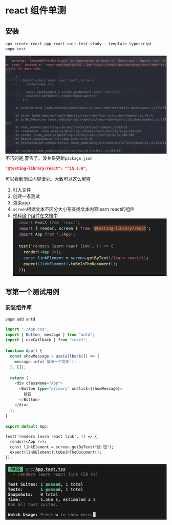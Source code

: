 # react 组件单测

## 安装

```
npx create-react-app react-unit-test-study --template typescript
pnpm test
```

![alt text](image.png) 不巧的是,警告了。没关系更新`package.json`

```package.json
"@testing-library/react": "^15.0.6",
```

可以看到测试内容很少。大致可以这么解释

1. 引入文件
2. 创建一条测试
3. 渲染app
4. `screen`根据文本不区分大小写查找文本内容learn react的组件
5. 预料这个组件在文档中 ![alt text](image-1.png)

## 写第一个测试用例

### 安装组件库

```bash
pnpm add antd
```

```app.ts
import "./App.css";
import { Button, message } from "antd";
import { useCallback } from "react";

function App() {
  const showMessage = useCallback(() => {
    message.info(`展示一个提示`);
  }, []);

  return (
    <div className="App">
      <Button type="primary" onClick={showMessage}>
        按钮
      </Button>
    </div>
  );
}

export default App;
```

```App.test.tsx
test('renders learn react link', () => {
  render(<App />);
  const linkElement = screen.getByText("按 钮");
  expect(linkElement).toBeInTheDocument();
});
```

![alt text](image-2.png)
